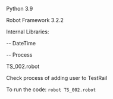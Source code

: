 Python 3.9

Robot Framework 3.2.2

Internal Libraries:

-- DateTime

-- Process

TS_002.robot

Check process of adding user to TestRail

To run the code: ```robot TS_002.robot```


